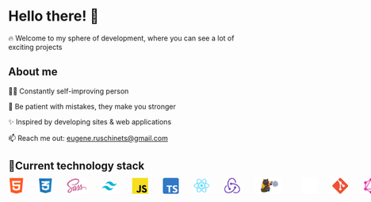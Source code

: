 # Hello there! 👋
  🔥 Welcome to my sphere of development, where you can see a lot of exciting projects 

## About me
✍🏻 Constantly self-improving person

🍃 Be patient with mistakes, they make you stronger

✨ Inspired by developing sites & web applications

📫 Reach me out: eugene.ruschinets@gmail.com

## 📌Current technology stack
<div style="display:flex;justify-content:flex-start;align-items:center; height:20px"> 
<img align="left" src="https://github.com/Numed/Numed/blob/main/img/html.png" title="HTML" alt="HTML 5" width="32px"> 
<img align="left"src="https://github.com/Numed/Numed/blob/main/img/css.png" title="CSS" alt="CSS 3" width="26px" style="margin-left: 30px;"> 
<img align="left" src="https://github.com/Numed/Numed/blob/main/img/sass.png" title="SASS" alt="SASS" width="40px" style="margin-left: 30px;"> 
<img align="left" src="https://github.com/Numed/Numed/blob/main/img/tailwind.png" title="Tailwind CSS" alt="Tailwind CSS" width="32px" style="margin-left: 30px;"> 
<img align="left" src="https://github.com/Numed/Numed/blob/main/img/js.png" title="JS" alt="JS" width="32px" style="margin-left: 30px;"> 
<img align="left" src="https://github.com/Numed/Numed/blob/main/img/TS.png" title="TS" alt="TS" width="32px" style="margin-left: 30px;"> 
<img align="left" src="https://github.com/Numed/Numed/blob/main/img/react.png" title="React" alt="React" width="32px" style="margin-left: 30px;"> 
<img align="left" src="https://github.com/Numed/Numed/blob/main/img/redux.png" title="Redux" alt="Redux" width="32px" style="margin-left: 30px;"> 
<img align="left" src="https://github.com/Numed/Numed/blob/main/img/zustand.png" title="Zustand" alt="Zustand" width="54px" style="margin-left:30px;padding-right: 10px"> 
<img align="left" src="https://github.com/Numed/Numed/blob/main/img/next-js.svg" title="Next JS" alt="Next-js" width="32px" style="margin-left: 30px;"> 
<img align="left" src="https://github.com/Numed/Numed/blob/main/img/git.png" title="Git" alt="Git" width="32px" style="margin-left: 30px;"> 
<img align="left" src="https://github.com/Numed/Numed/blob/main/img/GraphQL.png" title="GraphQL" alt="GraphQL" width="32px" style="margin-left: 30px;"> 
<img align="left" src="https://github.com/Numed/Numed/blob/main/img/Figma.png" title="Figma" alt="Figma" width="32px" style="margin-left:30px;padding-top:5px"> 
<img align="left" src="https://github.com/Numed/Numed/blob/main/img/gulp.png" title="Gulp.js" alt="Gulp.js" width="14px" style="margin-left: 30px;"> 
</div>


